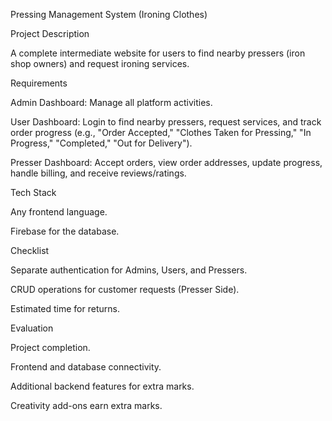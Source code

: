 Pressing Management System (Ironing Clothes) 

 

Project Description 

A complete intermediate website for users to find nearby pressers (iron shop owners) and request ironing services. 

Requirements 

Admin Dashboard: Manage all platform activities. 

User Dashboard: Login to find nearby pressers, request services, and track order progress (e.g., "Order Accepted," "Clothes Taken for Pressing," "In Progress," "Completed," "Out for Delivery"). 

Presser Dashboard: Accept orders, view order addresses, update progress, handle billing, and receive reviews/ratings. 

Tech Stack 

Any frontend language. 

Firebase for the database. 

Checklist 

Separate authentication for Admins, Users, and Pressers. 

CRUD operations for customer requests (Presser Side). 

Estimated time for returns. 

Evaluation 

Project completion. 

Frontend and database connectivity. 

Additional backend features for extra marks. 

Creativity add-ons earn extra marks. 

 